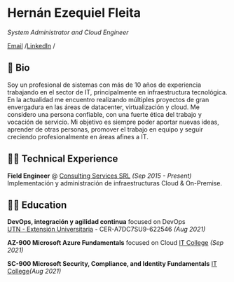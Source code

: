 # Hernán Ezequiel Fleita

_System Administrator and Cloud Engineer_

[Email](mailto:hernanfleita@gmail.com) /[LinkedIn](https://www.linkedin.com/in/hernanfleita/) /  

## 📝 Bio
Soy un profesional de sistemas con más de 10 años de experiencia trabajando en el sector de IT, principalmente en infraestructura tecnológica. En la actualidad me encuentro realizando múltiples proyectos de gran envergadura en las áreas de datacenter, virtualización y cloud. Me considero una persona confiable, con una fuerte ética del trabajo y vocación de servicio. Mi objetivo es siempre poder aportar nuevas ideas, aprender de otras personas, promover el trabajo en equipo y seguir creciendo profesionalmente en áreas afines a IT.
## 👨‍💻 Technical Experience

**Field Engineer** @ [Consulting Services SRL](https://cservices.com.ar/) _(Sep 2015 - Present)_
Implementación y administración de infraestructuras Cloud & On-Premise.

## 👨‍🎓 Education

**DevOps, integración y agilidad continua** focused on DevOps<br>
[UTN - Extensión Universitaria](https://sigead.online/alumnos/validar_certificado) - CER-A7DC7SU9-622546 _(Aug 2021)_

**AZ-900 Microsoft Azure Fundamentals** focused on Cloud
[IT College](https://www.dropbox.com/s/t1y3w3h2ukdv4c9/AZ-900%20Microsoft%20Azure%20Fundamentals.pdf?dl=0) _(Sep 2021)_

**SC-900 Microsoft Security, Compliance, and Identity Fundamentals**
[IT College](https://www.dropbox.com/s/iyhc7x74do3yq1j/Certificado%20SC900%20Agosto%20IT%20College.pdf?dl=0)_(Aug 2021)_





